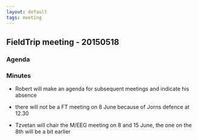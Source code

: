 ```yaml
---
layout: default
tags: meeting
---
```


## FieldTrip meeting - 20150518

### Agenda

### Minutes

*  Robert will make an agenda for subsequent meetings and indicate his absence

*  there will not be a FT meeting on 8 June because of Jorns defence at 12.30

*  Tzvetan will chair the M/EEG meeting on 8 and 15 June, the one on the 8th will be a bit earlier

